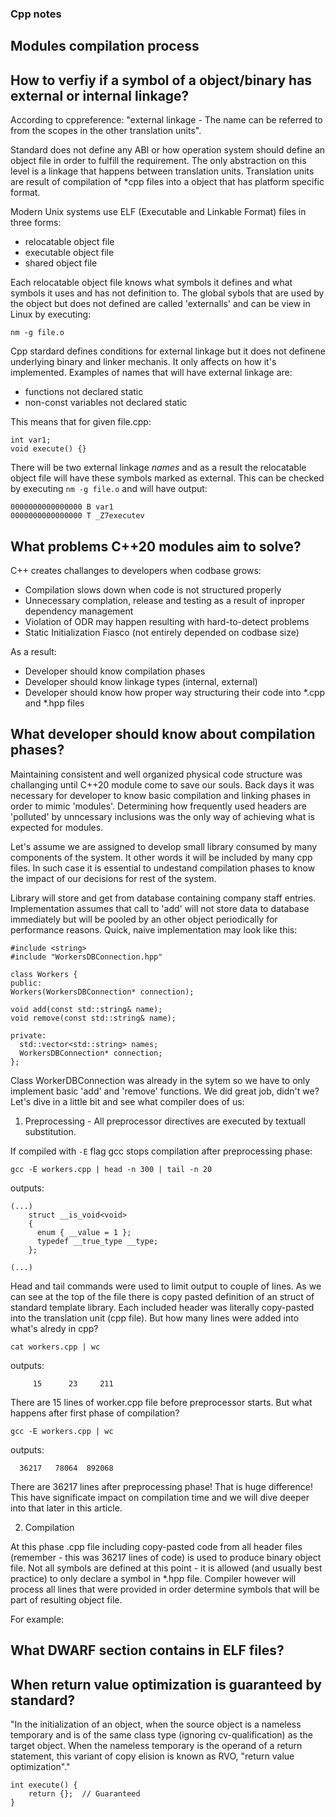 ### Cpp notes

## Modules compilation process


## How to verfiy if a symbol of a object/binary has external or internal linkage?

According to cppreference:
"external linkage - The name can be referred to from the scopes in the other translation units".

Standard does not define any ABI or how operation system should define an object file in order to fulfill the requirement. The only abstraction on this level is a linkage that happens between translation units. Translation units are result of compilation of *cpp files into a object that has platform specific format. 

Modern Unix systems use ELF (Executable and Linkable Format) files in three forms:
* relocatable object file
* executable object file
* shared object file

Each relocatable object file knows what symbols it defines and what symbols it uses and has not definition to. The global sybols that are used by the object but does not defined are called 'externalls' and can be view in Linux by executing:
```
nm -g file.o
```
Cpp stardard defines conditions for external linkage but it does not definene underlying binary and linker mechanis. It only affects on how it's implemented. Examples of names that will have external linkage are:
* functions not declared static
* non-const variables not declared static

This means that for given file.cpp:
```
int var1;
void execute() {}
```

There will be two external linkage *names* and as a result the relocatable object file will have these symbols marked as external. This can be checked by executing ```nm -g file.o``` and will have output:
```
0000000000000000 B var1
0000000000000000 T _Z7executev
```

## What problems C++20 modules aim to solve?

C++ creates challanges to developers when codbase grows:
* Compilation slows down when code is not structured properly
* Unnecessary complation, release and testing as a result of inproper dependency management
* Violation of ODR may happen resulting with hard-to-detect problems
* Static Initialization Fiasco (not entirely depended on codbase size)

As a result:
* Developer should know compilation phases
* Developer should know linkage types (internal, external)
* Developer should know how proper way structuring their code into *.cpp and *.hpp files

## What developer should know about compilation phases?

Maintaining consistent and well organized physical code structure was challanging until C++20 module come to save our souls. Back days it was necessary for developer to know basic compilation and linking phases in order to mimic 'modules'. Determining how frequently used headers are 'polluted' by unncessary inclusions was the only way of achieving what is expected for modules. 

Let's assume we are assigned to develop small library consumed by many components of the system. It other words it will be included by many cpp files. In such case it is essential to undestand compilation phases to know the impact of our decisions for rest of the system. 

Library will store and get from database containing company staff entries. Implementation assumes that call to 'add' will not store data to database immediately but will be pooled by an other object periodically for performance reasons. Quick, naive implementation may look like this:

```
#include <string>
#include "WorkersDBConnection.hpp"

class Workers {
public:
Workers(WorkersDBConnection* connection);

void add(const std::string& name);
void remove(const std::string& name);

private:
  std::vector<std::string> names;
  WorkersDBConnection* connection;
};
```

Class WorkerDBConnection was already in the sytem so we have to only implement basic 'add' and 'remove' functions. We did great job, didn't we?
Let's dive in a little bit and see what compiler does of us:

1) Preprocessing - All preprocessor directives are executed by textuall substitution.

If compiled with `-E` flag gcc stops compilation after preprocessing phase:

```
gcc -E workers.cpp | head -n 300 | tail -n 20
```

outputs:

```
(...)
    struct __is_void<void>
    {
      enum { __value = 1 };
      typedef __true_type __type;
    };

(...)
```

Head and tail commands were used to limit output to couple of lines. As we can see at the top of the file there is copy pasted definition of an struct of standard template library. Each included header was literally copy-pasted into the translation unit (cpp file). But how many lines were added into what's alredy in cpp?

```
cat workers.cpp | wc
```

outputs:
```
     15      23     211
```

There are 15 lines of worker.cpp file before preprocessor starts. But what happens after first phase of compilation?

```
gcc -E workers.cpp | wc
```

outputs:
```
  36217   78064  892068
```

There are 36217 lines after preprocessing phase! That is huge difference! This have significate impact on compilation time and we will dive deeper into that later in this article. 

2) Compilation

At this phase .cpp file including copy-pasted code from all header files (remember - this was 36217 lines of code) is used to produce binary object file. Not all symbols are defined at this point - it is allowed (and usually best practice) to only declare a symbol in *.hpp file. Compiler however will process all lines that were provided in order determine symbols that will be part of resulting object file. 

For example:




 
## What DWARF section contains in ELF files?


## When return value optimization is guaranteed by standard?

"In the initialization of an object, when the source object is a nameless temporary and is of the same class type (ignoring cv-qualification) as the target object. When the nameless temporary is the operand of a return statement, this variant of copy elision is known as RVO, "return value optimization"." 
     
```
int execute() {
    return {};  // Guaranteed
}
```


